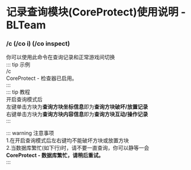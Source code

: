 # 记录查询模块(CoreProtect)使用说明 - BLTeam
### /c (/co i) (/co inspect)
你可以使用此命令在查询记录和正常游戏间切换  
::: tip 示例  
/c  
CoreProtect - 检查器已启用。  
:::  
::: tip 教程  
开启查询模式后  
左键单击方块为**查询方块坐标信息**即为**查询方块破坏/放置记录**  
右键单击方块为**查询方块内容信息**即为**查询方块互动/操作记录**  
:::  

::: warning 注意事项  
1.在开启查询模式后左右键均不能破坏方块或放置方块  
2.当数据库繁忙(如下行)时，请不要一直查询，你可以静等一会  
**CoreProtect - 数据库繁忙，请稍后重试。**  
:::  
